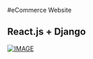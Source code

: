 #eCommerce Website

## React.js + Django

[![IMAGE](https://img.youtube.com/vi/LdGeTyOWB8Y/0.jpg)](https://www.youtube.com/watch?v=LdGeTyOWB8Y)
